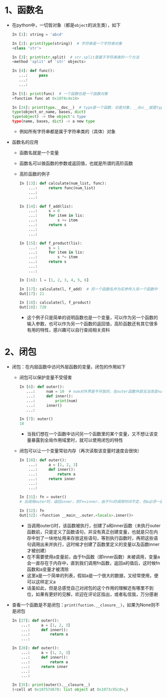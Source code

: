 # 1、函数名

- 在python中，一切皆对象（都是`object`的派生类），如下

  ```python
  In [1]: string = 'abcd'
  
  In [2]: print(type(string))  # 字符串是一个字符串对象
  <class 'str'>
  
  In [3]: print(str.split)  # str.split是属于字符串类的一个方法
  <method 'split' of 'str' objects>
  
  In [4]: def func():
     ...:     pass
     ...: 
     ...: 
  
  In [5]: print(func)  # 一个函数也是一个函数对象
  <function func at 0x1074c4e18>
  
  In [24]: print(type.__doc__)  # type是一个函数，也是对象，__doc__就是type的一个属性
  type(object_or_name, bases, dict)
  type(object) -> the object's type
  type(name, bases, dict) -> a new type
  ```

  - 例如所有字符串都是属于字符串类的（具体）对象

- 函数名的应用

  - 函数名就是一个变量

  - 函数名可以做函数的参数或返回值，也就是所谓的高阶函数	

  - 高阶函数的例子

    ```python
    In [13]: def calculate(num_list, func):
        ...:     return func(num_list)
        ...: 
        ...: 
    
    In [14]: def f_add(lis):
        ...:     s = 0
        ...:     for item in lis:
        ...:         s += item
        ...:     return s
        ...: 
        ...: 
    
    In [15]: def f_product(lis):
        ...:     s = 1
        ...:     for item in lis:
        ...:         s *= item
        ...:     return s
        ...: 
        ...: 
    
    In [16]: l = [1, 2, 3, 4, 5, 6]
    
    In [17]: calculate(l, f_add)  # 将一个函数名作为实参传入另一个函数中
    Out[17]: 21
    
    In [18]: calculate(l, f_product)
    Out[18]: 720
    ```

    - 这个例子只是简单的说明函数也是一个变量，可以作为另一个函数的输入参数，也可以作为另一个函数的返回值，高阶函数还有其它很多有用的特性，感兴趣可以自行查阅相关资料

# 2、闭包

- 闭包：在内层函数中访问外层函数的变量，闭包的作用如下

  - 闭包可以保护变量不受侵害

    ```python
    In [6]: def outer():
       ...:     num = 10  # num对外界是不开放的，在outer函数外部无法改变num
       ...:     def inner():
       ...:         print(num)
       ...:     inner()
       ...:     
    
    In [7]: outer()
    10
    ```

    - 当我们想在一个函数中访问另一个函数里的某个变量，又不想让该变量暴露到全局作用域里时，就可以使用闭包的特性

  - 闭包可以让一个变量常驻内存（再次读取该变量时速度会很快）

    ```python
    In [28]: def outer():
        ...:     a = [1, 2, 3]
        ...:     def inner():
        ...:         return a
        ...:     return inner
        ...: 
        ...: 
    
    In [31]: fn = outer()  
    # 当调用outer时，返回inner，则fn=inner，由于fn的调用时间不定，则a必须一直存在于内存中
    
    In [32]: fn
    Out[32]: <function __main__.outer.<locals>.inner()>
    ```

    - 当调用outer()时，该函数被执行，创建了a和inner函数（未执行outer函数前，只是定义了函数语句，并没有真正创建变量，也就是只在内存中划了一块地址用来存放这些语句，等到执行函数时，再把这些语句调用出来并执行，这时候才创建了函数里定义的变量以及函数inner才被创建）
    - 在不需要使用a变量前，由于fn函数（即inner函数）未被调用，变量a会一直存在于内存中，直到我们调用fn函数，返回a的值后，这时候fn函数和a变量才被清除
    - 这里a是一个简单的列表，假如a是一个很大的数据，又经常使用，便可以这样定义a
    - 话虽如此，但是总感觉自己对闭包的这个作用的理解还有哪里不到位，如果有更好的见解，欢迎在评论区指出，或者私信我，万分感谢

- 查看一个函数是不是闭包：`print(fuction.__closure__)`，如果为None则不是闭包

  ```python
  In [27]: def outer():
      ...:     a = [1, 2, 3]
      ...:     def inner():
      ...:         return a
      ...:     
  
  In [28]: def outer():
      ...:     a = [1, 2, 3]
      ...:     def inner():
      ...:         return a
      ...:     return inner
      ...: 
      ...: 
  
  In [35]: print(outer().__closure__)
  (<cell at 0x10757d678: list object at 0x1073c95c8>,)
  ```

  